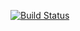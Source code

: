 [![Build Status](https://travis-ci.org/m1yue/Project110.svg?branch=master)](https://travis-ci.org/m1yue/Project110)